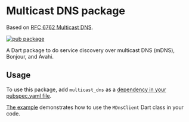# Multicast DNS package

Based on [RFC 6762 Multicast DNS](https://datatracker.ietf.org/doc/html/rfc6762).

[![pub package](https://img.shields.io/pub/v/multicast_dns.svg)](
https://pub.dartlang.org/packages/multicast_dns)

A Dart package to do service discovery over multicast DNS (mDNS), Bonjour, and Avahi.

## Usage

To use this package, add `multicast_dns` as a
[dependency in your pubspec.yaml file](https://pub.dev/packages/multicast_dns/install).

[The example](https://pub.dev/packages/multicast_dns/example) demonstrates how
to use the `MDnsClient` Dart class in your code.
